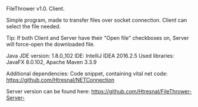 FileThrower v1.0. Client. 

Simple program, made to transfer files over socket connection. Client can select the file needed.

Tip: If both Client and Server have their "Open file" checkboxes on, Server will force-open the downloaded file.

Java JDE version: 1.8.0_102 
IDE: IntelliJ IDEA 2016.2.5 
Used libraries: JavaFX 8.0.102, Apache Maven 3.3.9

Additional dependencies: Code snippet, containing vital net code:
https://github.com/Htresnal/NETConnection

Server version can be found here: https://github.com/Htresnal/FileThrower-Server-